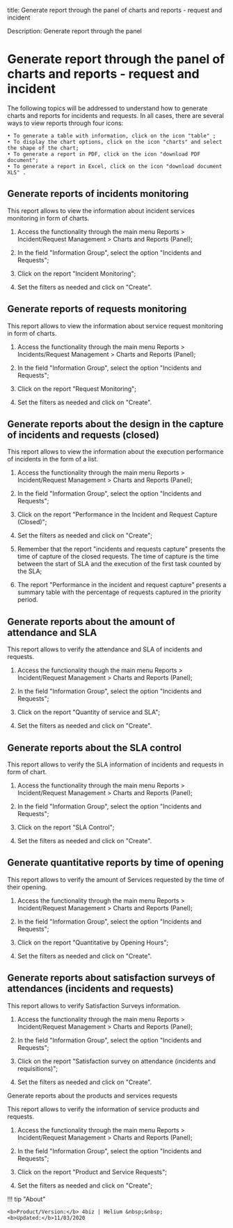 title: Generate report through the panel of charts and reports - request and incident

Description: Generate report through the panel

# Generate report through the panel of charts and reports - request and incident

The following topics will be addressed to understand how to generate charts and reports for incidents and requests.
In all cases, there are several ways to view reports through four icons:

    • To generate a table with information, click on the icon "table" ;
    • To display the chart options, click on the icon "charts" and select the shape of the chart;
    • To generate a report in PDF, click on the icon "download PDF document";
    • To generate a report in Excel, click on the icon "download document XLS" .


## Generate reports of incidents monitoring

This report allows to view the information about incident services monitoring in form of charts.

1.	Access the functionality through the main menu Reports > Incident/Request Management > Charts and Reports (Panel);

2.	In the field "Information Group", select the option "Incidents and Requests";

3.	Click on the report "Incident Monitoring";

4.	Set the filters as needed and click on "Create".


## Generate reports of requests monitoring

This report allows to view the information about service request monitoring in form of charts.

1.	Access the functionality through the main menu Reports > Incidents/Request Management > Charts and Reports (Panel);

2.	In the field "Information Group", select the option "Incidents and Requests";

3.	Click on the report "Request Monitoring";

4.	Set the filters as needed and click on "Create".


## Generate reports about the design in the capture of incidents and requests (closed)

This report allows to view the information about the execution performance of incidents in the form of a list.

1.	Access the functionality through the main menu Reports > Incident/Request Management > Charts and Reports (Panel);

2.	In the field "Information Group", select the option "Incidents and Requests";

3.	Click on the report "Performance in the Incident and Request Capture (Closed)";

4.	Set the filters as needed and click on "Create";

5.	Remember that the report "incidents and requests capture" presents the time of capture of the closed requests. The time of capture is the time between the start of SLA and the execution of the first task counted by the SLA;

6.	The report "Performance in the incident and request capture" presents a summary table with the percentage of requests captured in the priority period.


## Generate reports about the amount of attendance and SLA

This report allows to verify the attendance and SLA of incidents and requests.

1.	Access the functionality though the main menu Reports > Incident/Request Management > Charts and Reports (Panel);

2.	In the field "Information Group", select the option "Incidents and Requests";

3.	Click on the report "Quantity of service and SLA";

4.	Set the filters as needed and click on "Create".


## Generate reports about the SLA control

This report allows to verify the SLA information of incidents and requests in form of chart.

1.	Access the functionality through the main menu Reports > Incident/Request Management > Charts and Reports (Panel);

2.	In the field "Information Group", select the option "Incidents and Requests";

3.	Click on the report "SLA Control";

4.	Set the filters as needed and click on "Create".


## Generate quantitative reports by time of opening

This report allows to verify the amount of Services requested by the time of their opening.

1.	Access the functionality through the main menu Reports > Incident/Request Management > Charts and Reports (Panel);

2.	In the field "Information Group", select the option "Incidents and Requests";

3.	Click on the report "Quantitative by Opening Hours";

4.	Set the filters as needed and click on "Create".

## Generate reports about satisfaction surveys of attendances (incidents and requests)

This report allows to verify Satisfaction Surveys information.

1.	Access the functionality through the main menu Reports > Incident/Request Management > Charts and Reports (Panel);

2.	In the field "Information Group", select the option "Incidents and Requests";

3.	Click on the report "Satisfaction survey on attendance (incidents and requisitions)";

4.	Set the filters as needed and click on "Create".


Generate reports about the products and services requests

This report allows to verify the information of service products and requests.

1.	Access the functionality through the main menu Reports > Incident/Request Management > Charts and Reports (Panel);

2.	In the field "Information Group", select the option "Incidents and Requests";

3.	Click on the report "Product and Service Requests";

4.	Set the filters as needed and click on "Create";



!!! tip "About"

    <b>Product/Version:</b> 4biz | Helium &nbsp;&nbsp;
    <b>Updated:</b>11/03/2020

